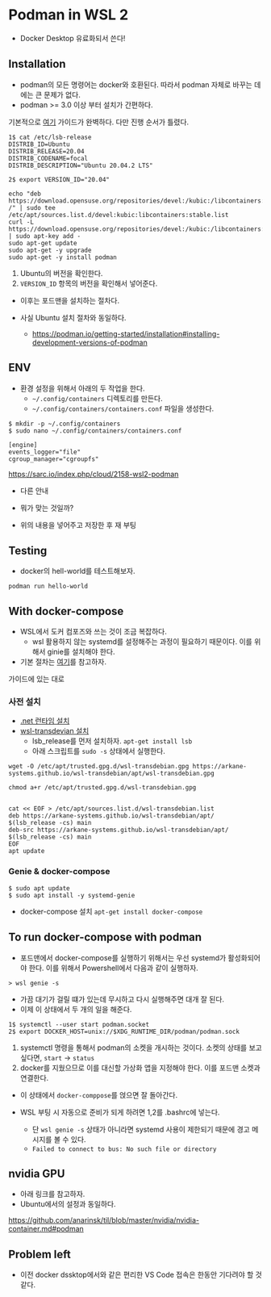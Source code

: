 # Podman in WSL 2 

- Docker Desktop 유료화되서 쓴다!  

## Installation 

- podman의 모든 명령어는 docker와 호환된다. 따라서 podman 자체로 바꾸는 데에는 큰 문제가 없다. 
- podman >= 3.0 이상 부터 설치가 간편하다. 

기본적으로 [여기](https://wbhegedus.me/running-podman-on-wsl2/) 가이드가 완벽하다. 다만 진행 순서가 틀렸다. 

```shell
1$ cat /etc/lsb-release
DISTRIB_ID=Ubuntu
DISTRIB_RELEASE=20.04
DISTRIB_CODENAME=focal
DISTRIB_DESCRIPTION="Ubuntu 20.04.2 LTS"

2$ export VERSION_ID="20.04"

echo "deb https://download.opensuse.org/repositories/devel:/kubic:/libcontainers:/stable/xUbuntu_${VERSION_ID}/ /" | sudo tee /etc/apt/sources.list.d/devel:kubic:libcontainers:stable.list
curl -L https://download.opensuse.org/repositories/devel:/kubic:/libcontainers:/stable/xUbuntu_${VERSION_ID}/Release.key | sudo apt-key add -
sudo apt-get update
sudo apt-get -y upgrade
sudo apt-get -y install podman
```

1. Ubuntu의 버전을 확인한다. 
2. `VERSION_ID` 항목의 버전을 확인해서 넣어준다. 
- 이후는 포드맨을 설치하는 절차다. 

- 사실 Ubuntu 설치 절차와 동일하다. 
    + https://podman.io/getting-started/installation#installing-development-versions-of-podman

## ENV 

- 환경 설정을 위해서 아래의 두 작업을 한다. 
    + `~/.config/containers` 디렉토리를 만든다. 
    + `~/.config/containers/containers.conf` 파일을 생성한다. 

```shell
$ mkdir -p ~/.config/containers
$ sudo nano ~/.config/containers/containers.conf
```

```shell
[engine]
events_logger="file"
cgroup_manager="cgroupfs"
```

https://sarc.io/index.php/cloud/2158-wsl2-podman

- 다른 안내 
- 뭐가 맞는 것일까? 

- 위의 내용을 넣어주고 저장한 후 재 부팅

## Testing 

- docker의 hell-world를 테스트해보자. 
 
```shell
podman run hello-world 
```

## With docker-compose

- WSL에서 도커 컴포즈와 쓰는 것이 조금 복잡하다.    
    + wsl 활용하지 않는 systemd를 설정해주는 과정이 필요하기 때문이다. 이를 위해서 ginie를 설치해야 한다. 
- 기본 절차는 [여기](https://github.com/arkane-systems/genie)를 참고하자. 

가이드에 있는 대로 

### 사전 설치 

- [.net 런타임 설치](https://docs.microsoft.com/en-us/dotnet/core/install/linux-ubuntu)
- [wsl-transdevian 설치](https://arkane-systems.github.io/wsl-transdebian/)
    + lsb_release를 먼저 설치하자. `apt-get install lsb`
    + 아래 스크립트를 `sudo -s` 상태에서 실행한다. 

```shell
wget -O /etc/apt/trusted.gpg.d/wsl-transdebian.gpg https://arkane-systems.github.io/wsl-transdebian/apt/wsl-transdebian.gpg

chmod a+r /etc/apt/trusted.gpg.d/wsl-transdebian.gpg


cat << EOF > /etc/apt/sources.list.d/wsl-transdebian.list
deb https://arkane-systems.github.io/wsl-transdebian/apt/ $(lsb_release -cs) main
deb-src https://arkane-systems.github.io/wsl-transdebian/apt/ $(lsb_release -cs) main
EOF
apt update
```

### Genie & docker-compose 

```shell
$ sudo apt update
$ sudo apt install -y systemd-genie
```

- docker-compose 설치 `apt-get install docker-compose`

## To run docker-compose with podman 

- 포드맨에서 docker-compose를 실행하기 위해서는 우선 systemd가 활성화되어야 한다. 이를 위해서 Powershell에서 다음과 같이 실행하자. 

```shell
> wsl genie -s
```

- 가끔 대기가 걸릴 떄가 있는데 무시하고 다시 실행해주면 대개 잘 된다. 
- 이제 이 상태에서 두 개의 일을 해준다. 

```shell
1$ systemctl --user start podman.socket
2$ export DOCKER_HOST=unix://$XDG_RUNTIME_DIR/podman/podman.sock
```

1. systemctl 명령을 통해서 podman의 소켓을 개시하는 것이다. 소켓의 상태를 보고 싶다면, `start` &rarr; `status`
2. docker를 지웠으므로 이를 대신할 가상화 앱을 지정해야 한다. 이를 포드맨 소켓과 연결한다. 

- 이 상태에서 `docker-comppose`를 얹으면 잘 돌아간다. 

- WSL 부팅 시 자동으로 준비가 되게 하려면 1,2를 .bashrc에 넣는다. 
    + 단 `wsl genie -s` 상태가 아니라면 systemd 사용이 제한되기 때문에 경고 메시지를 볼 수 있다.  
    + `Failed to connect to bus: No such file or directory`

## nvidia GPU 

- 아래 링크를 참고하자. 
- Ubuntu에서의 설정과 동일하다. 

https://github.com/anarinsk/til/blob/master/nvidia/nvidia-container.md#podman

## Problem left 

- 이전 docker dssktop에서와 같은 편리한 VS Code 접속은 한동안 기다려야 할 것 같다. 
